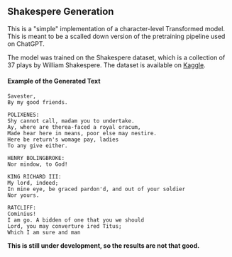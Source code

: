 
## Shakespere Generation

This is a "simple" implementation of a character-level Transformed model. This is meant to be a scalled down version of the pretraining pipeline used on ChatGPT.


The model was trained on the Shakespere dataset, which is a collection of 37 plays by William Shakespere. The dataset is available on [Kaggle](https://www.kaggle.com/kingburrito666/shakespeare-plays).

#### Example of the Generated Text

```
Savester,
By my good friends.

POLIXENES:
Shy cannot call, madam you to undertake.
Ay, where are therea-faced a royal oracum,
Made hear here in means, poor else may nestire.
Here be return's womage pay, ladies
To any give either.

HENRY BOLINGBROKE:
Nor mindow, to God!

KING RICHARD III:
My lord, indeed;
In mine eye, be graced pardon'd, and out of your soldier
Nor yours.

RATCLIFF:
Cominius!
I am go. A bidden of one that you we should
Lord, you may converture ired Titus;
Which I am sure and man 
```

**This is still under development, so the results are not that good.**
